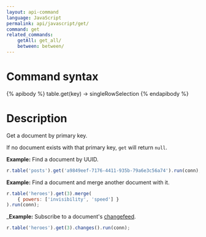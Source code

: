 ```yaml
---
layout: api-command
language: JavaScript
permalink: api/javascript/get/
command: get
related_commands:
    getAll: get_all/
    between: between/
---
```


# Command syntax #

{% apibody %}
table.get(key) &rarr; singleRowSelection
{% endapibody %}

# Description #

Get a document by primary key.

If no document exists with that primary key, `get` will return `null`.

__Example:__ Find a document by UUID.

```js
r.table('posts').get('a9849eef-7176-4411-935b-79a6e3c56a74').run(conn);
```

__Example:__ Find a document and merge another document with it.

```js
r.table('heroes').get(3).merge(
    { powers: ['invisibility', 'speed'] }
).run(conn);
```

___Example:__ Subscribe to a document's [changefeed](/docs/changefeeds/javascript).

```js
r.table('heroes').get(3).changes().run(conn);
```